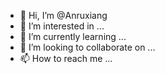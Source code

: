 - 👋 Hi, I’m @Anruxiang
- 👀 I’m interested in ...
- 🌱 I’m currently learning ...
- 💞️ I’m looking to collaborate on ...
- 📫 How to reach me ...

<!---
Anruxiang/Anruxiang is a ✨ special ✨ repository because its `README.md` (this file) appears on your GitHub profile.
You can click the Preview link to take a look at your changes.
--->
